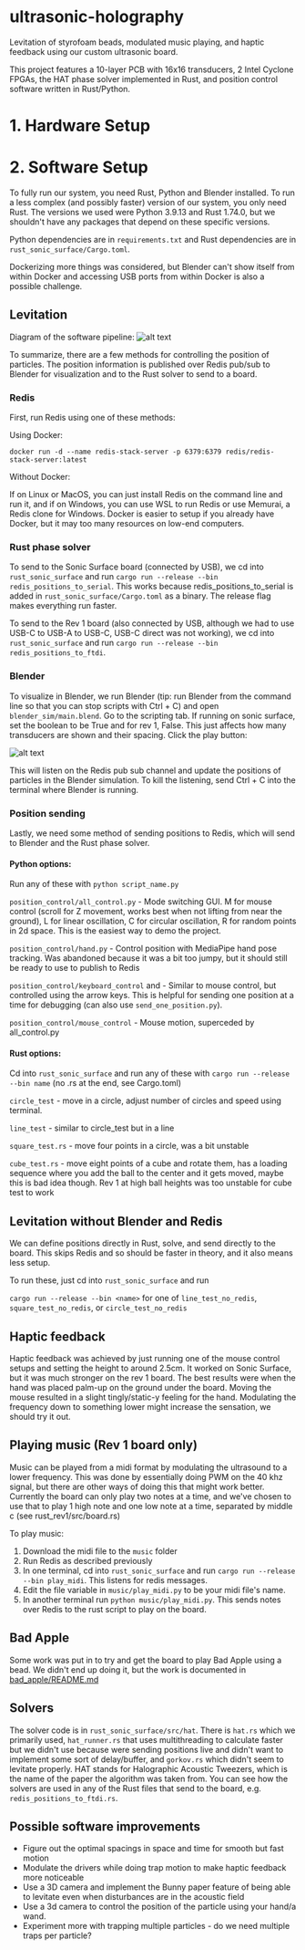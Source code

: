 # ultrasonic-holography

Levitation of styrofoam beads, modulated music playing, and haptic feedback using our custom ultrasonic board.

This project features a 10-layer PCB with 16x16 transducers, 2 Intel Cyclone FPGAs, the HAT phase solver implemented in Rust, and position control
software written in Rust/Python. 


# 1. Hardware Setup


# 2. Software Setup
To fully run our system, you need Rust, Python and Blender installed. To run a less complex (and possibly faster) version of our system, you only need Rust. The versions we used were Python 3.9.13 and Rust 1.74.0, but we shouldn't have any packages that depend on these specific versions.

Python dependencies are in `requirements.txt` and Rust dependencies are in `rust_sonic_surface/Cargo.toml`.

Dockerizing more things was considered, but Blender can't show itself from within Docker and accessing USB ports from within Docker is also a possible challenge.

## Levitation
Diagram of the software pipeline:
![alt text](pictures/software-diagram.png)

To summarize, there are a few methods for controlling the position of particles. The position information is published over Redis pub/sub to Blender for visualization and to the Rust solver to send to a board. 

### Redis
First, run Redis using one of these methods:

Using Docker:

`docker run -d --name redis-stack-server -p 6379:6379 redis/redis-stack-server:latest`

Without Docker:

If on Linux or MacOS, you can just install Redis on the command line and run it, and if on Windows, you can use WSL to run Redis or use Memurai, a Redis clone for Windows. Docker is easier to setup if you already have Docker, but it may too many resources on low-end computers.


### Rust phase solver
To send to the Sonic Surface board (connected by USB), we cd into `rust_sonic_surface` and run `cargo run --release --bin redis_positions_to_serial`. This works because redis_positions_to_serial is added in `rust_sonic_surface/Cargo.toml` as a binary. The release flag makes everything run faster.

To send to the Rev 1 board (also connected by USB, although we had to use USB-C to USB-A to USB-C, USB-C direct was not working), we cd into `rust_sonic_surface` and run `cargo run --release --bin redis_positions_to_ftdi`.


### Blender
To visualize in Blender, we run Blender (tip: run Blender from the command line so that you can stop scripts with Ctrl + C) and open `blender_sim/main.blend`. Go to the scripting tab. If running on sonic surface, set the boolean to be True and for rev 1, False. This just affects how many transducers are shown and their spacing. Click the play button:

![alt text](pictures/blender.png)


This will listen on the Redis pub sub channel and update the positions of particles in the Blender simulation. To kill the listening, send Ctrl + C into the terminal where Blender is running. 


### Position sending
Lastly, we need some method of sending positions to Redis, which will send to Blender and the Rust phase solver.

#### Python options:
Run any of these with `python script_name.py`

`position_control/all_control.py` - Mode switching GUI. M for mouse control (scroll for Z movement, works best when not lifting from near the ground), L for linear oscillation, C for circular oscillation, R for random points in 2d space. This is the easiest way to demo the project.

`position_control/hand.py` - Control position with MediaPipe hand pose tracking. Was abandoned because it was a bit too jumpy, but it should still be ready to use to publish to Redis

`position_control/keyboard_control` and - Similar to mouse control, but controlled using the arrow keys. This is helpful for sending one position at a time for debugging (can also use `send_one_position.py`).

`position_control/mouse_control` - Mouse motion, superceded by all_control.py

#### Rust options:
Cd into `rust_sonic_surface` and run any of these with `cargo run --release --bin name` (no .rs at the end, see Cargo.toml)

`circle_test` - move in a circle, adjust number of circles and speed using terminal.

`line_test` - similar to circle_test but in a line

`square_test.rs` - move four points in a circle, was a bit unstable

`cube_test.rs` - move eight points of a cube and rotate them, has a loading sequence where you add the ball to the center and it gets moved, maybe this is bad idea though. Rev 1 at high ball heights was too unstable for cube test to work


## Levitation without Blender and Redis
We can define positions directly in Rust, solve, and send directly to the board. This skips Redis and so should be faster in theory, and it also means less setup. 

To run these, just cd into `rust_sonic_surface` and run

`cargo run --release --bin <name>` for one of `line_test_no_redis`, `square_test_no_redis`, or `circle_test_no_redis`


## Haptic feedback

Haptic feedback was achieved by just running one of the mouse control setups and setting the height to around 2.5cm. It worked on Sonic Surface, but it was much stronger on the rev 1 board. The best results were when the hand was placed palm-up on the ground under the board. Moving the mouse resulted in a slight tingly/static-y feeling for the hand. Modulating the frequency down to something lower might increase the sensation, we should try it out.


## Playing music (Rev 1 board only)
Music can be played from a midi format by modulating the ultrasound to a lower frequency. This was done by essentially doing PWM on the 40 khz signal, but there are other ways of doing this that might work better.  Currently the board can only play two notes at a time, and we've chosen to use that to play 1 high note and one low note at a time, separated by middle c (see rust_rev1/src/board.rs)

To play music:

1. Download the midi file to the `music` folder
2. Run Redis as described previously
3. In one terminal, cd into `rust_sonic_surface` and run `cargo run --release --bin play_midi`. This listens for redis messages.
4. Edit the file variable in `music/play_midi.py` to be your midi file's name.
4. In another terminal run `python music/play_midi.py`. This sends notes over Redis to the rust script to play on the board. 


## Bad Apple

Some work was put in to try and get the board to play Bad Apple using a bead. We didn't end up doing it, but the work is documented in [bad_apple/README.md](bad_apple/README.md)

## Solvers
The solver code is in `rust_sonic_surface/src/hat`. There is `hat.rs` which we primarily used, `hat_runner.rs` that uses multithreading to calculate faster but we didn't use because were sending positions live and didn't want to implement some sort of delay/buffer, and `gorkov.rs` which didn't seem to levitate properly. HAT stands for Halographic Acoustic Tweezers, which is the name of the paper the algorithm was taken from. You can see how the solvers are used in any of the Rust files that send to the board, e.g. `redis_positions_to_ftdi.rs`.

## Possible software improvements

- Figure out the optimal spacings in space and time for smooth but fast motion
- Modulate the drivers while doing trap motion to make haptic feedback more noticeable
- Use a 3D camera and implement the Bunny paper feature of being able to levitate even when disturbances are in the acoustic field
- Use a 3d camera to control the position of the particle using your hand/a wand. 
- Experiment more with trapping multiple particles - do we need multiple traps per particle?
